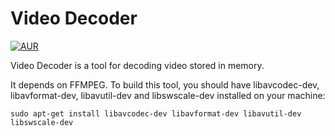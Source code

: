 # Video Decoder

[![AUR](https://img.shields.io/aur/license/yaourt.svg?maxAge=2592000)](LICENSE)

Video Decoder is a tool for decoding video stored in memory.

It depends on FFMPEG. To build this tool, you should have libavcodec-dev, libavformat-dev, libavutil-dev and libswscale-dev installed on your machine:

```shell
sudo apt-get install libavcodec-dev libavformat-dev libavutil-dev libswscale-dev
```